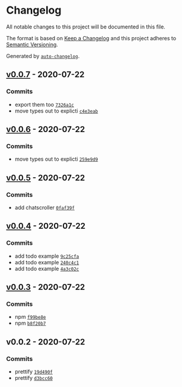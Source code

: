 # Changelog

All notable changes to this project will be documented in this file.

The format is based on [Keep a Changelog](https://keepachangelog.com/en/1.0.0/)
and this project adheres to [Semantic Versioning](https://semver.org/spec/v2.0.0.html).

Generated by [`auto-changelog`](https://github.com/CookPete/auto-changelog).

## [v0.0.7](https://github.com/sw-yx/react-demos/compare/v0.0.6...v0.0.7) - 2020-07-22

### Commits

- export them too [`7326a1c`](https://github.com/sw-yx/react-demos/commit/7326a1c692f691c9b0d5d9d6645b43f858a844b3)
- move types out to explicti [`c4e3eab`](https://github.com/sw-yx/react-demos/commit/c4e3eabd68b414895cc60bd7adb1b9fd3a858b1c)

## [v0.0.6](https://github.com/sw-yx/react-demos/compare/v0.0.5...v0.0.6) - 2020-07-22

### Commits

- move types out to explicti [`259e9d9`](https://github.com/sw-yx/react-demos/commit/259e9d9c524540a23427415fc571ebf93e4e7d07)

## [v0.0.5](https://github.com/sw-yx/react-demos/compare/v0.0.4...v0.0.5) - 2020-07-22

### Commits

- add chatscroller [`0faf39f`](https://github.com/sw-yx/react-demos/commit/0faf39fe03fd563983a99ac22f540ddcbebd7c36)

## [v0.0.4](https://github.com/sw-yx/react-demos/compare/v0.0.3...v0.0.4) - 2020-07-22

### Commits

- add todo example [`9c25cfa`](https://github.com/sw-yx/react-demos/commit/9c25cfadd737d4c1d6bb2339a219796da85f2fc4)
- add todo example [`240c4c1`](https://github.com/sw-yx/react-demos/commit/240c4c19a08b2e27aa4a4488f97b1c1c0475327d)
- add todo example [`4a3c02c`](https://github.com/sw-yx/react-demos/commit/4a3c02c40c5b19ddffdd89f4a879e300c79ae5ff)

## [v0.0.3](https://github.com/sw-yx/react-demos/compare/v0.0.2...v0.0.3) - 2020-07-22

### Commits

- npm [`f99be8e`](https://github.com/sw-yx/react-demos/commit/f99be8ed892dd0ec68edf8c56e756d9777627f89)
- npm [`b8f20b7`](https://github.com/sw-yx/react-demos/commit/b8f20b79d581a40fb512c48bb71a24fbb6dbd6a9)

## v0.0.2 - 2020-07-22

### Commits

- prettify [`19d490f`](https://github.com/sw-yx/react-demos/commit/19d490f9ac1ac75405f9d9fefa36e3a67cc459f5)
- prettify [`d3bcc60`](https://github.com/sw-yx/react-demos/commit/d3bcc6024a36fa27a448597bfbaf7e18c65d1040)
